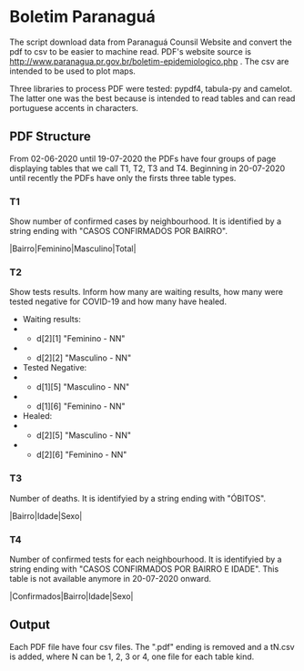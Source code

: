 # Boletim Paranaguá

The script download data from Paranaguá Counsil Website and convert the pdf to csv to be easier to machine read. PDF's website source is http://www.paranagua.pr.gov.br/boletim-epidemiologico.php . The csv are intended to be used to plot maps.

Three libraries to process PDF were tested: pypdf4, tabula-py and camelot. The latter one was the best because is intended to read tables and can read portuguese accents in characters.

## PDF Structure

From 02-06-2020 until 19-07-2020 the PDFs have four groups of page displaying tables that we call T1, T2, T3 and T4. Beginning in 20-07-2020 until recently the PDFs have only the firsts three table types.

### T1
Show number of confirmed cases by neighbourhood. It is identified by a string ending with "CASOS CONFIRMADOS POR BAIRRO".

|Bairro|Feminino|Masculino|Total|

### T2
Show tests results. Inform how many are waiting results, how many were tested negative for COVID-19 and how many have healed.

 * Waiting results:
 * * d[2][1] "Feminino - NN"
 * * d[2][2] "Masculino - NN"
 * Tested Negative:
 * * d[1][5] "Masculino - NN"
 * * d[1][6] "Feminino - NN"
 * Healed:
 * * d[2][5] "Masculino - NN"
 * * d[2][6] "Feminino - NN"

### T3
Number of deaths. It is identifyied by a string ending with "ÓBITOS".

|Bairro|Idade|Sexo|

### T4
Number of confirmed tests for each neighbourhood. It is identifyied by a string ending with "CASOS CONFIRMADOS POR BAIRRO E IDADE". This table is not available anymore in 20-07-2020 onward.

|Confirmados|Bairro|Idade|Sexo|

## Output
Each PDF file have four csv files. The ".pdf" ending is removed and a tN.csv is added, where N can be 1, 2, 3 or 4, one file for each table kind.
